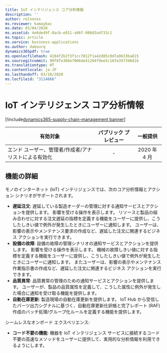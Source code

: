 ```yaml
---
title: IoT インテリジェンス コア分析情報
description: ''
author: relnotes
ms.reviewer: kamaybac
ms.date: 03/04/2020
ms.assetid: 4e6de49f-8acb-e911-a96f-000d3a4f33c1
ms.topic: article
ms.service: business-applications
ms.author: dabourq
dynamics365pdf: true
ms.openlocfilehash: 4104f2b2f3f1cc7012f1a42d85c0d7a9633ba815
ms.sourcegitcommit: 99f8fe366e70064e41204f9ee5c16fe397396d16
ms.translationtype: HT
ms.contentlocale: ja-JP
ms.lasthandoff: 03/10/2020
ms.locfileid: "3114866"
---
```

# <a name="iot-intelligence-core-insights"></a>IoT インテリジェンス コア分析情報
[!include[dynamics365-supply-chain-management banner](../includes/dynamics365-supply-chain-management.md)]

| 有効対象    |  パブリック プレビュー | 一般提供 | 
| ---------- | :----------: |:----------: |
|エンド ユーザー、管理者/作成者/アナリストによる有効化|-| 2020 年 4 月|






## <a name="feature-details"></a>機能の詳細
<!--feature detail start -->
モノのインターネット (IoT) インテリジェンスでは、次のコア分析情報とアクション シナリオがサポートされます。

 - **遅延注文**: 遅延している製造オーダーの管理に対する通知サービスとアクションを提供します。 影響を受ける操作を表示します。 リソースと製品の組み合わせに対する注文遅延の指標を定義する機能をユーザーに提供し、こうしたしきい値で例外が発生したときにユーザーに通知します。 ユーザーは、影響の表示やメンテナンス要求の作成など、遅延した注文に関連するビジネス アクションを実行できます。 
 - **設備の故障**: 設備の故障の管理シナリオの通知サービスとアクションを提供します。 影響を受ける操作を表示します。 機械の故障しきい値に対する指標を定義する機能をユーザーに提供し、こうしたしきい値で例外が発生したときにユーザーに通知します。 またユーザーは、影響の表示やメンテナンス作業指示書の作成など、遅延した注文に関連するビジネス アクションを実行できます。 
 - **品質異常**: 品質異常の管理のための通知サービスとアクションを提供します。 ユーザーが、製品の品質属性を定義して、こうした属性に例外が発生した場合に通知を受け取る機能を提供します。 
 - **自動在庫更新**: 製造現場の自動在庫更新を提供します。 IoT Hub から受信したパーツ出力シグナルに基づく、自動在庫更新仕訳帳と完了レポート (RAF) 作成のバッチ処理/グループ化ルールを定義する機能を提供します。

シームレスなオンボード エクスペリエンス:

 - **コード不要の機能**: 機器を IoT インテリジェンス サービスに接続するコード不要の高速なメソッドをユーザーに提供して、実用的な分析情報を利用できるようにします。

<!--feature detail end -->









